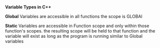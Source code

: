 **Variable Types in C++**

**Global** Variables are accessible in all functions the scope is GLOBAl

**Static** Variables are accessible in Function scope and only within those function's scopes. the resulting scope will be held to that function and the variable will exist as long as the program is running similar to Global variables